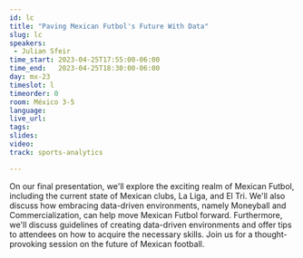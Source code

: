 ```yaml
---
id: lc
title: "Paving Mexican Futbol's Future With Data"
slug: lc
speakers:
 - Julian Sfeir
time_start: 2023-04-25T17:55:00-06:00
time_end:   2023-04-25T18:30:00-06:00
day: mx-23
timeslot: l
timeorder: 0
room: México 3-5
language: 
live_url: 
tags:
slides: 
video: 
track: sports-analytics

---
```


On our final presentation, we'll explore the exciting realm of Mexican Futbol, including the current state of Mexican clubs, La Liga, and El Tri. We'll also discuss how embracing data-driven environments, namely Moneyball and Commercialization, can help move Mexican Futbol forward. Furthermore, we'll discuss guidelines of creating data-driven environments and offer tips to attendees on how to acquire the necessary skills. Join us for a thought-provoking session on the future of Mexican football.